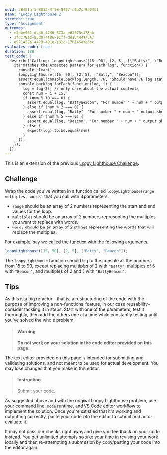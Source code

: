 ```yaml
---
uuid: 58451af3-8813-4f58-8407-c9b2cf0a9411
name: 'Loopy Lighthouse 2'
stretch: true
type: 'Assignment'
outcomes:
  - e3abe961-dc46-4246-873a-e63675e378ab
  - 3fd178ad-85d0-4f86-91ff-dda5444973a7
  - e571422a-4423-491e-a81c-178145a0c5ec
evaluates_code: true
duration: 180
test_code: |
  describe("Calling: loopyLighthouse([15, 90], [2, 5], [\"Batty\", \"Beacon\"]);", function() {
    it("Matches the expected pattern for each log", function() {
      console.clear();
      loopyLighthouse([15, 90], [2, 5], ["Batty", "Beacon"]);
      assert.equal(console.backlog.length, 76, "Should have 76 log statements");
      console.backlog.forEach(function(log, i) {
        log = log[2]; // only care about the actual contents
        const num = i + 15;
        if (num % 10 === 0) {
          assert.equal(log, "BattyBeacon", "For number " + num + " output should be BattyBeacon but I found " + log);
        } else if (num % 2 === 0) {
          assert.equal(log, "Batty", "For number " + num + " output should be Batty but I found " + log);
        } else if (num % 5 === 0) {
          assert.equal(log, "Beacon", "For number " + num + " output should be Beacon but I found " + log);
        } else {
          expect(log).to.be.equal(num)
        }
      });
    });
  });
---
```


This is an extension of the previous [Loopy Lighthouse Challenge](/38f1d2b7-514e-4e5d-b3ee-68d7e923c8c6).

## Challenge

Wrap the code you've written in a function called `loopyLighthouse(range, multiples, words)` that you call with 3 parameters. 

* `range` should be an array of 2 numbers representing the start and end values for the loop. 
* `multiples` should be an array of 2 numbers representing the multiples you want to replace with words. 
* `words` should be an array of 2 strings representing the words that will replace the multiples.

For example, say we called the function with the following arguments.

```javascript
loopyLighthouse([15, 90], [2, 5], ["Batty", "Beacon"]);
```

The `loopyLighthouse` function should log to the console all the numbers from 15 to 90, except replacing multiples of 2 with `"Batty"`, multiples of 5 with `"Beacon"`, and multiples of 2 and 5 with `"BattyBeacon"`.

## Tips

As this is a big refactor—that is, a restructuring of the code with the purpose of improving a non-functional feature, in our case reusability–consider tackling it in steps. Start with one of the parameters, test it thoroughly, then add the others one at a time while constantly testing until you've solved the whole problem.

> #### Warning
> **Do not work on your solution in the code editor provided on this page.**

The text editor provided on this page is intended for submitting and validating solutions, and not meant to be used for actual development. You may lose changes that you make in this editor.

> #### Instruction
> Submit your code.

As suggested above and with the original Loopy Lighthouse problem, use your command line, `node` runtime, and VS Code editor workflow to implement the solution. Once you're satisfied that it's working and outputting correctly, paste your code into the editor to submit and auto-evaluate it.

It may not pass our checks right away and give you feedback on your code instead. You get unlimited attempts so take your time in revising your work locally and then re-attempting a submission by copy/pasting your code into the editor again.
